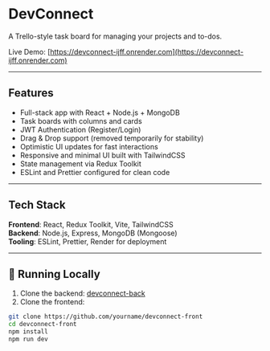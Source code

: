 # DevConnect

A Trello-style task board for managing your projects and to-dos.

Live Demo: [https://devconnect-ijff.onrender.com](https://devconnect-ijff.onrender.com)

---

## Features

- Full-stack app with React + Node.js + MongoDB
- Task boards with columns and cards
- JWT Authentication (Register/Login)
- Drag & Drop support (removed temporarily for stability)
- Optimistic UI updates for fast interactions
- Responsive and minimal UI built with TailwindCSS
- State management via Redux Toolkit
- ESLint and Prettier configured for clean code

---

## Tech Stack

**Frontend**: React, Redux Toolkit, Vite, TailwindCSS  
**Backend**: Node.js, Express, MongoDB (Mongoose)  
**Tooling**: ESLint, Prettier, Render for deployment

---

## 🔧 Running Locally

1. Clone the backend: [devconnect-back](https://github.com/yourname/devconnect-back)
2. Clone the frontend:
```bash
git clone https://github.com/yourname/devconnect-front
cd devconnect-front
npm install
npm run dev
